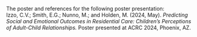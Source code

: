 The poster and references for the following poster presentation:<br>
Izzo, C.V.; Smith, E.G.; Nunno, M.; and Holden, M. (2024, May). *Predicting Social and Emotional Outcomes in Residential Care: Children’s Perceptions of Adult-Child Relationships.* Poster presented at ACRC 2024, Phoenix, AZ.
